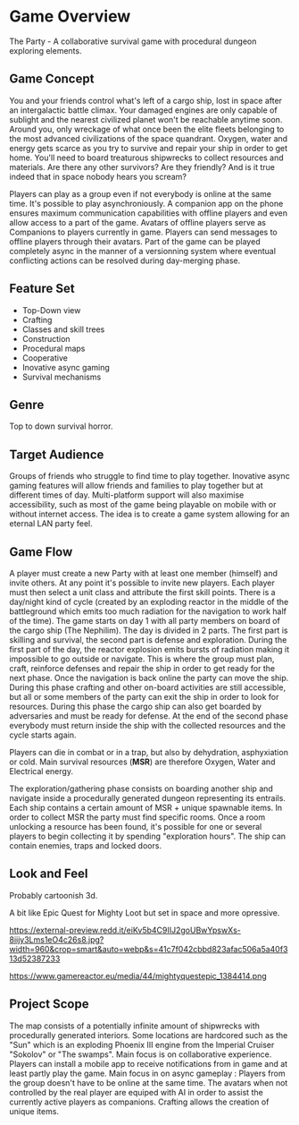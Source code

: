 # Game Overview

The Party - A collaborative survival game with procedural dungeon exploring elements.

## Game Concept

You and your friends control what's left of a cargo ship, lost in space after an intergalactic battle climax. 
Your damaged engines are only capable of sublight and the nearest civilized planet won't be reachable anytime soon.
Around you, only wreckage of what once been the elite fleets belonging to the most advanced civilizations of the space quandrant.
Oxygen, water and energy gets scarce as you try to survive and repair your ship in order to get home.
You'll need to board treaturous shipwrecks to collect resources and materials. 
Are there any other survivors? Are they friendly? And is it true indeed that in space nobody hears you scream?

Players can play as a group even if not everybody is online at the same time. It's possible to play asynchroniously. A companion app on the phone ensures maximum communication capabilities with offline players and even allow access to a part of the game.
Avatars of offline players serve as Companions to players currently in game.
Players can send messages to offline players through their avatars.
Part of the game can be played completely async in the manner of a versionning system where eventual conflicting actions can be resolved during day-merging phase.

## Feature Set

- Top-Down view
- Crafting
- Classes and skill trees
- Construction
- Procedural maps
- Cooperative
- Inovative async gaming
- Survival mechanisms

## Genre

Top to down survival horror.

## Target Audience

Groups of friends who struggle to find time to play together.
Inovative async gaming features will allow friends and families to play together but at different times of day.
Multi-platform support will also maximise accessibility, such as most of the game being playable on mobile with or without internet access.
The idea is to create a game system allowing for an eternal LAN party feel.

## Game Flow

A player must create a new Party with at least one member (himself) and invite others. At any point it's possible to invite new players. Each player must then select a unit class and attribute the first skill points.
There is a day/night kind of cycle (created by an exploding reactor in the middle of the battleground which emits too much radiation for the navigation to work half of the time).
The game starts on day 1 with all party members on board of the cargo ship (The Nephilim).
The day is divided in 2 parts. The first part is skilling and survival, the second part is defense and exploration.
During the first part of the day, the reactor explosion emits bursts of radiation making it impossible to go outside or navigate. This is where the group must plan, craft, reinforce defenses and repair the ship in order to get ready for the next phase.
Once the navigation is back online the party can move the ship. During this phase crafting and other on-board activities are still accessible, but all or some members of the party can exit the ship in order to look for resources.
During this phase the cargo ship can also get boarded by adversaries and must be ready for defense.
At the end of the second phase everybody must return inside the ship with the collected resources and the cycle starts again.

Players can die in combat or in a trap, but also by dehydration, asphyxiation or cold.
Main survival resources (**MSR**) are therefore Oxygen, Water and Electrical energy.

The exploration/gathering phase consists on boarding another ship and navigate inside a procedurally generated dungeon representing its entrails. Each ship contains a certain amount of MSR + unique spawnable items. In order to collect MSR the party must find specific rooms. Once a room unlocking a resource has been found, it's possible for one or several players to begin collecting it by spending "exploration hours".
The ship can contain enemies, traps and locked doors.

## Look and Feel

Probably cartoonish 3d.

A bit like Epic Quest for Mighty Loot but set in space and more opressive.

https://external-preview.redd.it/eiKv5b4C9IIJ2goUBwYpswXs-8iijy3Lms1eO4c26s8.jpg?width=960&crop=smart&auto=webp&s=41c7f042cbbd823afac506a5a40f313d52387233

https://www.gamereactor.eu/media/44/mightyquestepic_1384414.png

## Project Scope

The map consists of a potentially infinite amount of shipwrecks with procedurally generated interiors.
Some locations are hardcored such as the "Sun" which is an exploding Phoenix III engine from the Imperial Cruiser "Sokolov" or "The swamps". Main focus is on collaborative experience.
Players can install a mobile app to receive notifications from in game and at least partly play the game.
Main focus in on async gameplay : Players from the group doesn't have to be online at the same time. The avatars when not controlled by the real player are equiped with AI in order to assist the currently active players as companions.
Crafting allows the creation of unique items.
